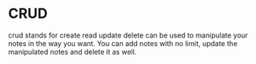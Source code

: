 # CRUD
crud stands for create read update delete can be used to manipulate your notes in the way you want. You can add notes with no limit, update the manipulated notes and delete it as well.
